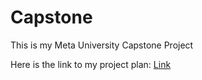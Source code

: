 # Capstone
This is my Meta University Capstone Project

Here is the link to my project plan: [Link]([url](https://docs.google.com/document/d/15vlNAuqPkimzZMsBrsX6lE7PvAqZyr_eAttymJWCDkM/edit?tab=t.0))

